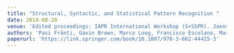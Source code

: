 ```yaml
---
title: "Structural, Syntactic, and Statistical Pattern Recognition "
date: 2014-08-20
venue: 'Edited proceedings: IAPR International Workshop (S+SSPR). Joensuu, Finland, August 20-22'
authors: 'Pasi Fränti, Gavin Brown, Marco Loog, Francisco Escolano, Marcello Pelillo'
paperurl: 'https://link.springer.com/book/10.1007/978-3-662-44415-3'
---
```


